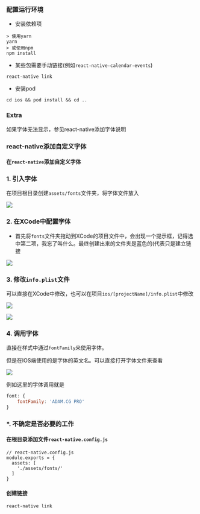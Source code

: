 ### 配置运行环境

* 安装依赖项

```
> 使用yarn
yarn
> 或使用npm
npm install
```

* 某些包需要手动链接(例如```react-native-calendar-events```)

```
react-native link
```

* 安装pod

```
cd ios && pod install && cd ..
```

### Extra

如果字体无法显示，参见react-native添加字体说明


### react-native添加自定义字体

#### 在```react-native```添加自定义字体

### 1. 引入字体

在项目根目录创建```assets/fonts```文件夹，将字体文件放入

![](./WechatIMG4.png)

### 2. 在**XCode**中配置字体

* 首先将```fonts```文件夹拖动到XCode的项目文件中，会出现一个提示框，记得选中第二项，我忘了叫什么。最终创建出来的文件夹是蓝色的(代表只是建立链接

![](WechatIMG5.png)

### 3. 修改```info.plist```文件

可以直接在XCode中修改，也可以在项目```ios/[projectName]/info.plist```中修改

![](./WechatIMG6.png)

![](./WechatIMG7.png)

### 4. 调用字体

直接在样式中通过```fontFamily```来使用字体。

但是在IOS端使用的是字体的英文名。可以直接打开字体文件来查看

![](./WechatIMG8.png)

例如这里的字体调用就是

```JavaScript
font: {
	fontFamily: 'ADAM.CG PRO'
}
```


### *. 不确定是否必要的工作

#### 在根目录添加文件```react-native.config.js```

```
// react-native.config.js
module.exports = {
  assets: [
    './assets/fonts/'
  ]
}
```

#### 创建链接

```
react-native link
```